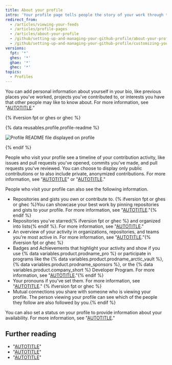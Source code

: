 ```yaml
---
title: About your profile
intro: 'Your profile page tells people the story of your work through the repositories you''re interested in, the contributions you''ve made, and the conversations you''ve had.'
redirect_from:
  - /articles/viewing-your-feeds
  - /articles/profile-pages
  - /articles/about-your-profile
  - /github/setting-up-and-managing-your-github-profile/about-your-profile
  - /github/setting-up-and-managing-your-github-profile/customizing-your-profile/about-your-profile
versions:
  fpt: '*'
  ghes: '*'
  ghae: '*'
  ghec: '*'
topics:
  - Profiles
---
```

You can add personal information about yourself in your bio, like previous places you've worked, projects you've contributed to, or interests you have that other people may like to know about. For more information, see "[AUTOTITLE](/account-and-profile/setting-up-and-managing-your-github-profile/customizing-your-profile/personalizing-your-profile#adding-a-bio-to-your-profile)."

{% ifversion fpt or ghes or ghec %}

{% data reusables.profile.profile-readme %}

![Profile README file displayed on profile](/assets/images/help/repository/profile-with-readme.png)

{% endif %}

People who visit your profile see a timeline of your contribution activity, like issues and pull requests you've opened, commits you've made, and pull requests you've reviewed. You can choose to display only public contributions or to also include private, anonymized contributions. For more information, see "[AUTOTITLE](/account-and-profile/setting-up-and-managing-your-github-profile/managing-contribution-settings-on-your-profile/viewing-contributions-on-your-profile)" or "[AUTOTITLE](/account-and-profile/setting-up-and-managing-your-github-profile/managing-contribution-settings-on-your-profile/showing-your-private-contributions-and-achievements-on-your-profile)."

People who visit your profile can also see the following information.

- Repositories and gists you own or contribute to. {% ifversion fpt or ghes or ghec %}You can showcase your best work by pinning repositories and gists to your profile. For more information, see "[AUTOTITLE](/account-and-profile/setting-up-and-managing-your-github-profile/customizing-your-profile/pinning-items-to-your-profile)."{% endif %}
- Repositories you've starred{% ifversion fpt or ghec %} and organized into lists{% endif %}. For more information, see "[AUTOTITLE](/get-started/exploring-projects-on-github/saving-repositories-with-stars)."
- An overview of your activity in organizations, repositories, and teams you're most active in. For more information, see "[AUTOTITLE](/account-and-profile/setting-up-and-managing-your-github-profile/managing-contribution-settings-on-your-profile/showing-an-overview-of-your-activity-on-your-profile)."{% ifversion fpt or ghec %}
- Badges and Achievements that highlight your activity and show if you use {% data variables.product.prodname_pro %} or participate in programs like the {% data variables.product.prodname_arctic_vault %}, {% data variables.product.prodname_sponsors %}, or the {% data variables.product.company_short %} Developer Program. For more information, see "[AUTOTITLE](/account-and-profile/setting-up-and-managing-your-github-profile/customizing-your-profile/personalizing-your-profile#displaying-badges-on-your-profile)."{% endif %}
- Your pronouns if you've set them. For more information, see "[AUTOTITLE](/account-and-profile/setting-up-and-managing-your-github-profile/customizing-your-profile/personalizing-your-profile#adding-pronouns-to-your-profile)." {% ifversion fpt or ghec %}
- Mutual connections you share with someone who is viewing your profile. The person viewing your profile can see which of the people they follow are also followed by you.{% endif %}

You can also set a status on your profile to provide information about your availability. For more information, see "[AUTOTITLE](/account-and-profile/setting-up-and-managing-your-github-profile/customizing-your-profile/personalizing-your-profile#setting-a-status)."

## Further reading

- "[AUTOTITLE](/account-and-profile/setting-up-and-managing-your-github-profile/customizing-your-profile/personalizing-your-profile)"
- "[AUTOTITLE](/account-and-profile/setting-up-and-managing-your-github-profile/managing-contribution-settings-on-your-profile/showing-your-private-contributions-and-achievements-on-your-profile)"
- "[AUTOTITLE](/account-and-profile/setting-up-and-managing-your-github-profile/managing-contribution-settings-on-your-profile/viewing-contributions-on-your-profile)"
